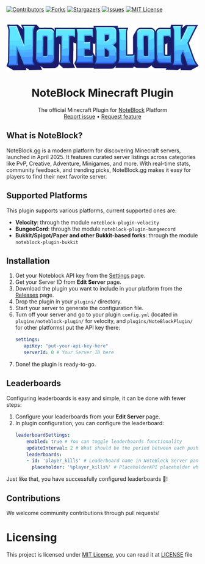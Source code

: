 [![Contributors][contributors-shield]][contributors-url]
[![Forks][forks-shield]][forks-url]
[![Stargazers][stars-shield]][stars-url]
[![Issues][issues-shield]][issues-url]
[![MIT License][license-shield]][license-url]

<br />
<div align="center">
  <a href="https://github.com/MakeraGames/NoteBlockPlugin">
    <img height="50%" width="auto" src=".github/images/noteblock-logo.svg" alt="Logo">
  </a>

<h1 align="center">NoteBlock Minecraft Plugin</h1>

  <p align="center">
    The official Minecraft Plugin for <a href="https://noteblock.gg">NoteBlock</a> Platform
    <br />
    <a href="https://github.com/MakeraGames/NoteBlockPlugin/issues/new?assignees=&labels=Requires+Testing&template=bug_report.yml">Report issue</a>
    •
    <a href="https://github.com/MakeraGames/NoteBlockPlugin/issues/new?assignees=&labels=Enhancement&template=feature_request.yml">Request feature</a>
    <br />
  </p>
</div>

## What is NoteBlock?
NoteBlock.gg is a modern platform for discovering Minecraft servers, launched in April 2025. It features curated server
listings across categories like PvP, Creative, Adventure, Minigames, and more. With real-time stats, community feedback,
and trending picks, NoteBlock.gg makes it easy for players to find their next favorite server.

## Supported Platforms
This plugin supports various platforms, current supported ones are:
- **Velocity**: through the module `noteblock-plugin-velocity`
- **BungeeCord**: through the module `noteblock-plugin-bungeecord`
- **Bukkit/Spigot/Paper and other Bukkit-based forks**: through the module `noteblock-plugin-bukkit`

## Installation
1. Get your Noteblock API key from the [Settings](https://noteblock.gg/settings/api-keys) page.
2. Get your Server ID from **Edit Server** page.
3. Download the plugin you want to include in your platform from the
    [Releases](https://github.com/MakeraGames/NoteBlockPlugin/releases) page.
4. Drop the plugin in your `plugins/` directory.
5. Start your server to generate the configuration file.
6. Turn off your server and go to your plugin `config.yml` (located in `plugins/noteblock-plugin/` for velocity,
    and `plugins/NoteBlockPlugin/` for other platforms) put the API key there:
    ```yaml
   settings:
       apiKey: "put-your-api-key-here"
       serverId: 0 # Your Server ID here
    ```
7. Done! the plugin is ready-to-go.

## Leaderboards
Configuring leaderboards is easy and simple, it can be done with fewer steps:
1. Configure your leaderboards from your **Edit Server** page.
2. In plugin configuration, you can configure the leaderboard:
   ```yaml
   leaderboardSettings:
       enabled: true # You can toggle leaderboards functionality
       updateInterval: 2 # What should be the period between each push in minutes
       leaderboards:
       - id: 'player_kills' # Leaderboard name in NoteBlock Server panel
         placeholder: '%player_kills%' # PlaceholderAPI placeholder which will be used to retrieve stats for leaderboard
    ```

Just like that, you have successfully configured leaderboards 🎉!

## Contributions
We welcome community contributions through pull requests!

# Licensing
This project is licensed under [MIT License](https://opensource.org/licenses/MIT),
you can read it at [LICENSE](https://github.com/MakeraGames/NoteBlockPlugin/LICENSE) file

<!-- MARKDOWN LINKS & IMAGES -->
<!-- https://www.markdownguide.org/basic-syntax/#reference-style-links -->
<!-- MARKDOWN LINKS & IMAGES -->
<!-- https://www.markdownguide.org/basic-syntax/#reference-style-links -->
[contributors-shield]: https://img.shields.io/github/contributors/MakeraGames/NoteBlock-Java.svg?style=for-the-badge
[contributors-url]: https://github.com/MakeraGames/NoteBlockPlugin/graphs/contributors
[forks-shield]: https://img.shields.io/github/forks/MakeraGames/NoteBlock-Java.svg?style=for-the-badge
[forks-url]: https://github.com/MakeraGames/NoteBlockPlugin/network/members
[stars-shield]: https://img.shields.io/github/stars/MakeraGames/NoteBlock-Java.svg?style=for-the-badge
[stars-url]: https://github.com/MakeraGames/NoteBlockPlugin/stargazers
[issues-shield]: https://img.shields.io/github/issues/MakeraGames/NoteBlock-Java.svg?style=for-the-badge
[issues-url]: https://github.com/MakeraGames/NoteBlockPlugin/issues
[license-shield]: https://img.shields.io/github/license/MakeraGames/NoteBlock-Java.svg?style=for-the-badge
[license-url]: https://github.com/MakeraGames/NoteBlockPlugin/blob/master/LICENSE
[product-screenshot]: .github/images/noteblock-logo.svg